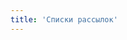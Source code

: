 ```yaml
---
title: 'Списки рассылок'
---
```

<script setup lang="ts">
  import TheMailingList from "@/views/community/mailing/TheMailingList.vue"
</script>

<TheMailingList />
